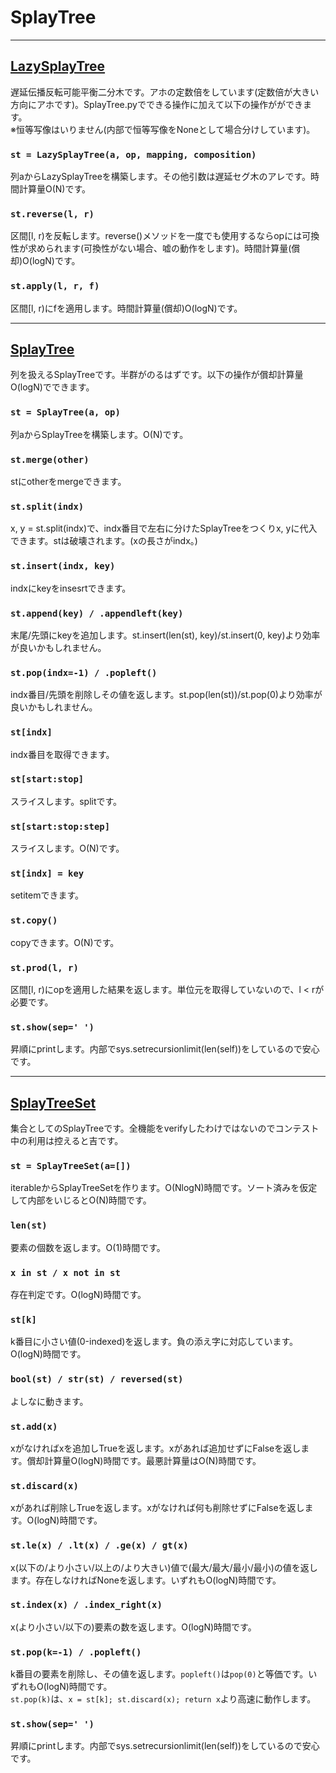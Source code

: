 # SplayTree

_____
## [LazySplayTree](https://github.com/titanium-22/Library/blob/main/BST/SplayTree/LazySplayTree.py)
遅延伝播反転可能平衡二分木です。アホの定数倍をしています(定数倍が大きい方向にアホです)。SplayTree.pyでできる操作に加えて以下の操作がができます。  
※恒等写像はいりません(内部で恒等写像をNoneとして場合分けしています)。

### ```st = LazySplayTree(a, op, mapping, composition)```
列aからLazySplayTreeを構築します。その他引数は遅延セグ木のアレです。時間計算量O(N)です。

### ```st.reverse(l, r)```
区間[l, r)を反転します。reverse()メソッドを一度でも使用するならopには可換性が求められます(可換性がない場合、嘘の動作をします)。時間計算量(償却)O(logN)です。

### ```st.apply(l, r, f)```
区間[l, r)にfを適用します。時間計算量(償却)O(logN)です。


_____
## [SplayTree](https://github.com/titanium-22/Library/blob/main/BST/SplayTree/SplayTree.py)
列を扱えるSplayTreeです。半群がのるはずです。以下の操作が償却計算量O(logN)でできます。

### ```st = SplayTree(a, op)```
列aからSplayTreeを構築します。O(N)です。

### ```st.merge(other)```
stにotherをmergeできます。

### ```st.split(indx)```
x, y = st.split(indx)で、indx番目で左右に分けたSplayTreeをつくりx, yに代入できます。stは破壊されます。(xの長さがindx。)

### ```st.insert(indx, key)```
indxにkeyをinsesrtできます。

### ```st.append(key) / .appendleft(key)```
末尾/先頭にkeyを追加します。st.insert(len(st), key)/st.insert(0, key)より効率が良いかもしれません。

### ```st.pop(indx=-1) / .popleft()```
indx番目/先頭を削除しその値を返します。st.pop(len(st))/st.pop(0)より効率が良いかもしれません。

### ```st[indx]```
indx番目を取得できます。

### ```st[start:stop]```
スライスします。splitです。

### ```st[start:stop:step]```
スライスします。O(N)です。

### ```st[indx] = key```
setitemできます。

### ```st.copy()```
copyできます。O(N)です。

### ```st.prod(l, r)```
区間[l, r)にopを適用した結果を返します。単位元を取得していないので、l < rが必要です。

### ```st.show(sep=' ')```
昇順にprintします。内部でsys.setrecursionlimit(len(self))をしているので安心です。


_____
## [SplayTreeSet](https://github.com/titanium-22/Library/blob/main/BST/SplayTree/SplayTreeSet.py)
集合としてのSplayTreeです。全機能をverifyしたわけではないのでコンテスト中の利用は控えると吉です。  

### ```st = SplayTreeSet(a=[])```
iterableからSplayTreeSetを作ります。O(NlogN)時間です。ソート済みを仮定して内部をいじるとO(N)時間です。

### ```len(st)```
要素の個数を返します。O(1)時間です。

### ```x in st / x not in st```
存在判定です。O(logN)時間です。

### ```st[k]```
k番目に小さい値(0-indexed)を返します。負の添え字に対応しています。O(logN)時間です。

### ```bool(st) / str(st) / reversed(st)```
よしなに動きます。

### ```st.add(x)```
xがなければxを追加しTrueを返します。xがあれば追加せずにFalseを返します。償却計算量O(logN)時間です。最悪計算量はO(N)時間です。

### ```st.discard(x)```
xがあれば削除しTrueを返します。xがなければ何も削除せずにFalseを返します。O(logN)時間です。

### ```st.le(x) / .lt(x) / .ge(x) / gt(x)```
x(以下の/より小さい/以上の/より大きい)値で(最大/最大/最小/最小)の値を返します。存在しなければNoneを返します。いずれもO(logN)時間です。

### ```st.index(x) / .index_right(x)```
x(より小さい/以下の)要素の数を返します。O(logN)時間です。

### ```st.pop(k=-1) / .popleft()```
k番目の要素を削除し、その値を返します。```popleft()```は```pop(0)```と等価です。いずれもO(logN)時間です。  
```st.pop(k)```は、```x = st[k]; st.discard(x); return x```より高速に動作します。

### ```st.show(sep=' ')```
昇順にprintします。内部でsys.setrecursionlimit(len(self))をしているので安心です。

